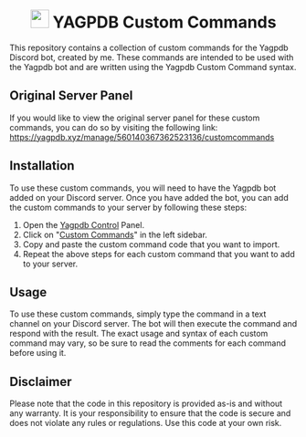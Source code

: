 <h1 align="center"><img src="https://yagpdb.xyz/static/img/logo_y.png" height=32px width=32px></img>&nbspYAGPDB Custom Commands</h1>


This repository contains a collection of custom commands for the Yagpdb Discord bot, created by me. These commands are intended to be used with the Yagpdb bot and are written using the Yagpdb Custom Command syntax. 

## Original Server Panel
If you would like to view the original server panel for these custom commands, you can do so by visiting the following link: https://yagpdb.xyz/manage/560140367362523136/customcommands

## Installation
To use these custom commands, you will need to have the Yagpdb bot added on your Discord server. Once you have added the bot, you can add the custom commands to your server by following these steps:

1. Open the [Yagpdb Control](https://yagpdb.xyz/manage) Panel.
2. Click on "[Custom Commands](https://yagpdb.xyz/manage/560140367362523136/customcommands)" in the left sidebar.
3. Copy and paste the custom command code that you want to import.
4. Repeat the above steps for each custom command that you want to add to your server.

## Usage
To use these custom commands, simply type the command in a text channel on your Discord server. The bot will then execute the command and respond with the result. The exact usage and syntax of each custom command may vary, so be sure to read the comments for each command before using it.

## Disclaimer
Please note that the code in this repository is provided as-is and without any warranty. It is your responsibility to ensure that the code is secure and does not violate any rules or regulations. Use this code at your own risk.
